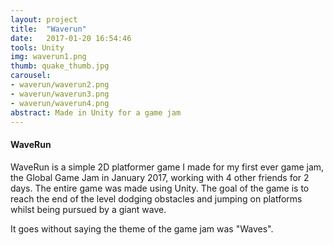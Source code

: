 ```yaml
---
layout: project
title:  "Waverun"
date:   2017-01-20 16:54:46
tools: Unity
img: waverun1.png
thumb: quake_thumb.jpg
carousel:
- waverun/waverun2.png
- waverun/waverun3.png
- waverun/waverun4.png
abstract: Made in Unity for a game jam
---
```

#### WaveRun
WaveRun is a simple 2D platformer game I made for my first ever game jam, the Global Game Jam in January 2017, working with 4 other friends for 2 days. The entire game was made using Unity.
The goal of the game is to reach the end of the level dodging obstacles and jumping on platforms whilst being pursued by a giant wave.

It goes without saying the theme of the game jam was "Waves".
